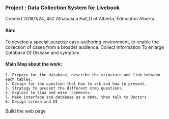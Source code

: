 ### Project : Data Collection System for Livebook

Created  2018/1/24, 452 Athabasca Hall,U of Alberta, Edmonton Alberta

#### Aim:
To develop a special-purpose case-authoring environment, to enable the collection of cases from a broader audience. Collect Information To enlarge Database Of Disease and symptom

#### Main Step about the work:
	1. Prepare for the database, describe the structure and link between each tables.
	2. Design for the question that how to ask and how to present.
	3. Strategy to present the different step questions.
	4. Explain to Sina and make  comments.
	5. Make interface and database as a demo, then talk to Doctors
	6. Design screen and UI
Build the web page